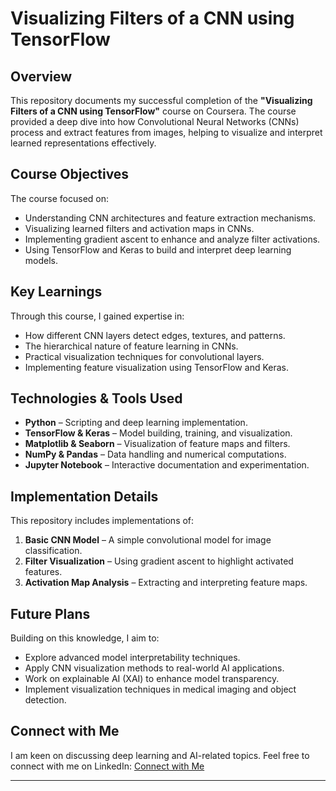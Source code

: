 # Visualizing Filters of a CNN using TensorFlow

## Overview
This repository documents my successful completion of the **"Visualizing Filters of a CNN using TensorFlow"** course on Coursera. The course provided a deep dive into how Convolutional Neural Networks (CNNs) process and extract features from images, helping to visualize and interpret learned representations effectively.

## Course Objectives
The course focused on:
- Understanding CNN architectures and feature extraction mechanisms.
- Visualizing learned filters and activation maps in CNNs.
- Implementing gradient ascent to enhance and analyze filter activations.
- Using TensorFlow and Keras to build and interpret deep learning models.

## Key Learnings
Through this course, I gained expertise in:
- How different CNN layers detect edges, textures, and patterns.
- The hierarchical nature of feature learning in CNNs.
- Practical visualization techniques for convolutional layers.
- Implementing feature visualization using TensorFlow and Keras.

## Technologies & Tools Used
- **Python** – Scripting and deep learning implementation.
- **TensorFlow & Keras** – Model building, training, and visualization.
- **Matplotlib & Seaborn** – Visualization of feature maps and filters.
- **NumPy & Pandas** – Data handling and numerical computations.
- **Jupyter Notebook** – Interactive documentation and experimentation.

## Implementation Details
This repository includes implementations of:
1. **Basic CNN Model** – A simple convolutional model for image classification.
2. **Filter Visualization** – Using gradient ascent to highlight activated features.
3. **Activation Map Analysis** – Extracting and interpreting feature maps.

## Future Plans
Building on this knowledge, I aim to:
- Explore advanced model interpretability techniques.
- Apply CNN visualization methods to real-world AI applications.
- Work on explainable AI (XAI) to enhance model transparency.
- Implement visualization techniques in medical imaging and object detection.

## Connect with Me
I am keen on discussing deep learning and AI-related topics. Feel free to connect with me on LinkedIn: [Connect with Me](https://www.linkedin.com/in/rishika-mathur-b00151267/)

---
